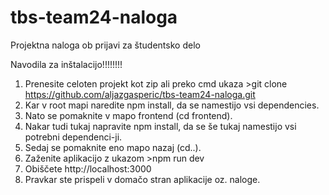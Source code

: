 # tbs-team24-naloga
Projektna naloga ob prijavi za študentsko delo


Navodila za inštalacijo!!!!!!!!

1. Prenesite celoten projekt kot zip ali preko cmd ukaza >git clone https://github.com/aljazgasperic/tbs-team24-naloga.git
2. Kar v root mapi naredite npm install, da se namestijo vsi dependencies.
3. Nato se pomaknite v mapo frontend (cd frontend).
4. Nakar tudi tukaj napravite npm install, da se še tukaj namestijo vsi potrebni dependenci-ji.
5. Sedaj se pomaknite eno mapo nazaj (cd..).
6. Zaženite aplikacijo z ukazom >npm run dev
7. Obiščete http://localhost:3000 
8. Pravkar ste prispeli v domačo stran aplikacije oz. naloge.

